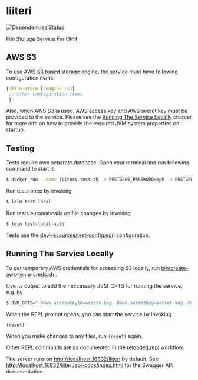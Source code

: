 # liiteri

[![Dependencies Status](https://jarkeeper.com/Opetushallitus/liiteri/status.svg)](https://jarkeeper.com/Opetushallitus/liiteri)

File Storage Service For OPH

## AWS S3

To use [AWS S3](https://aws.amazon.com/s3/) based storage engine, the service must have following configuration items:

```clojure
{:file-store {:engine :s3}
 ;; Other configuration items
 }
```

Also, when AWS S3 is used, AWS access key and AWS secret key must be provided to the service. Please see the
[Running The Service Locally](#running-the-service-locally) chapter for more info on how to provide the required
JVM system properties on startup.

## Testing

Tests require own separate database. Open your terminal and run following command to start it:

```bash
$ docker run --name liiteri-test-db -e POSTGRES_PASSWORD=oph -e POSTGRES_USER=oph -e POSTGRES_DB=liiteri -p 5435:5432 -d postgres:9.5
```

Run tests once by invoking

```bash
$ lein test-local
```

Run tests automatically on file changes by invoking

```bash
$ lein test-local-auto
```

Tests use the [dev-resources/test-config.edn](dev-resources/local-test-config.edn) configuration.

## Running The Service Locally

To get temporary AWS credentials for accessing S3 locally, run [bin/create-aws-temp-creds.sh](bin/create-aws-temp-creds.sh) .

Use its output to add the neccessary JVM_OPTS for running the service, e.g. by

```bash
$ JVM_OPTS="-Daws.accessKeyId=access-key -Daws.secretKey=secret-key -Daws.sessionToken=session-token"  lein repl
```

When the REPL prompt opens, you can start the service by invoking

```clojure
(reset)
```

When you make changes to any files, run `(reset)` again.

Other REPL commands are as documented in the [reloaded.repl](https://github.com/weavejester/reloaded.repl) workflow.

The server runs on <http://localhost:16832/liiteri> by default. See <http://localhost:16832/liiteri/api-docs/index.html> for the Swagger API documentation.
